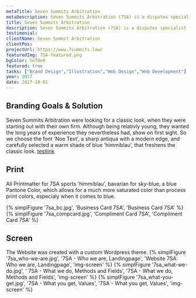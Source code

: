 ```yaml
---
metaTitle: Seven Summits Arbitration
metaDescription: Seven Summits Arbitration (7SA) is a disputes specialist firm dedicated to international arbitration.
title: Seven Summits Arbitration
description: Seven Summits Arbitration (7SA) is a disputes specialist firm dedicated to international arbitration.
testimonial: 
clientName: Seven Summit Arbitration
clientPos: 
projectUrl: https://www.7summits.law/
featuredImg: 7SA-featured.png
bgColor: 5e70e0
featured: true
tasks: ["Brand Design","Illustration","Web Design","Web Development"]
year: 2017
date: 2017-10-01
---
```


## Branding Goals & Solution
Seven Summits Arbitration were looking for a classic look, when they were starting out with their own firm. Although being relativly young, they wanted the long years of experience they nevertheless had, show on first sight. So we choose the font 'Noe Text', a sharp antiqua with a modern edge, and carefully selected a warm shade of blue 'himmiblau', that freshens the classic look.
[testlink](#)

## Print
All Printmatter for 7SA sports 'himmiblau', bavarian for sky-blue, a blue Pantone Color, which allows for a much more saturated color than process print colors, especialy when it comes to blue.

{% simplFigure '7sa_bc.jpg', 'Business Card 7SA', 'Business Card 7SA' %}
{% simplFigure '7sa_compcard.jpg', 'Compliment Card 7SA', 'Compliment Card 7SA' %}

## Screen
The Website was created with a custom Wordpress theme.
{% simplFigure '7sa_who-we-are.jpg', '7SA - Who we are, Landingpage', 'Website 7SA: Who we are, Landingpage', 'img-screen' %}
{% simplFigure '7sa_what-we-do.jpg', ' 7SA - What we do, Methods and Fields', '7SA - What we do, Methods and Fields', 'img-screen' %}
{% simplFigure '7sa_what-you-get.jpg', '7SA - What you get, Values', '7SA - What you get, Values', 'img-screen' %}

